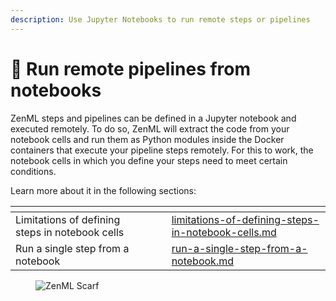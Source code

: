 ```yaml
---
description: Use Jupyter Notebooks to run remote steps or pipelines
---
```


# 📔 Run remote pipelines from notebooks

ZenML steps and pipelines can be defined in a Jupyter notebook and executed remotely. To do so, ZenML will extract the code from your notebook cells and run them as Python modules inside the Docker containers that execute your pipeline steps remotely. For this to work, the notebook cells in which you define your steps need to meet certain conditions.

Learn more about it in the following sections:

<table data-view="cards"><thead><tr><th></th><th></th><th></th><th data-hidden data-card-target data-type="content-ref"></th></tr></thead><tbody><tr><td>Limitations of defining steps in notebook cells</td><td></td><td></td><td><a href="limitations-of-defining-steps-in-notebook-cells.md">limitations-of-defining-steps-in-notebook-cells.md</a></td></tr><tr><td>Run a single step from a notebook</td><td></td><td></td><td><a href="run-a-single-step-from-a-notebook.md">run-a-single-step-from-a-notebook.md</a></td></tr></tbody></table>

<!-- For scarf -->
<figure><img alt="ZenML Scarf" referrerpolicy="no-referrer-when-downgrade" src="https://static.scarf.sh/a.png?x-pxid=f0b4f458-0a54-4fcd-aa95-d5ee424815bc" /></figure>

